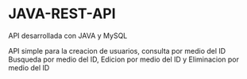 # JAVA-REST-API
API desarrollada con JAVA y MySQL

API simple para la creacion de usuarios, consulta por medio del ID
Busqueda por medio del ID, Edicion por medio del ID y Eliminacion por medio del ID
